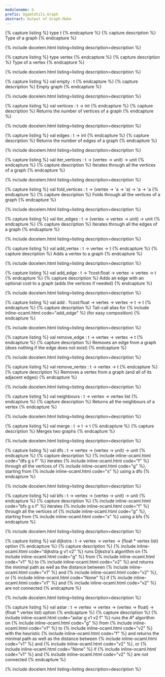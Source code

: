 ```yaml
---
modulename: G 
prefix: OgamlUtils.Graph
abstract: Output of Graph.Make
---
```


{% capture listing %}
type t
{% endcapture %}
{% capture description %}
Type of a graph
{% endcapture %}

{% include docelem.html listing=listing description=description   %}

{% capture listing %}
type vertex
{% endcapture %}
{% capture description %}
Type of a vertex
{% endcapture %}

{% include docelem.html listing=listing description=description   %}

{% capture listing %}
val empty : t
{% endcapture %}
{% capture description %}
Empty graph
{% endcapture %}

{% include docelem.html listing=listing description=description   %}

{% capture listing %}
val vertices : t -> int
{% endcapture %}
{% capture description %}
Returns the number of vertices of a graph
{% endcapture %}

{% include docelem.html listing=listing description=description   %}

{% capture listing %}
val edges : t -> int
{% endcapture %}
{% capture description %}
Returns the number of edges of a graph
{% endcapture %}

{% include docelem.html listing=listing description=description   %}

{% capture listing %}
val iter_vertices : t -> (vertex -> unit) -> unit
{% endcapture %}
{% capture description %}
Iterates through all the vertices of a graph
{% endcapture %}

{% include docelem.html listing=listing description=description   %}

{% capture listing %}
val fold_vertices : t -> (vertex -> 'a -> 'a) -> 'a -> 'a
{% endcapture %}
{% capture description %}
Folds through all the vertices of a graph
{% endcapture %}

{% include docelem.html listing=listing description=description   %}

{% capture listing %}
val iter_edges : t -> (vertex -> vertex -> unit) -> unit
{% endcapture %}
{% capture description %}
Iterates through all the edges of a graph
{% endcapture %}

{% include docelem.html listing=listing description=description   %}

{% capture listing %}
val add_vertex : t -> vertex -> t
{% endcapture %}
{% capture description %}
Adds a vertex to a graph
{% endcapture %}

{% include docelem.html listing=listing description=description   %}

{% capture listing %}
val add_edge : t -> ?cost:float -> vertex -> vertex -> t
{% endcapture %}
{% capture description %}
Adds an edge with an optional cost to a graph (adds the vertices if needed)
{% endcapture %}

{% include docelem.html listing=listing description=description   %}

{% capture listing %}
val add : ?cost:float -> vertex -> vertex -> t -> t
{% endcapture %}
{% capture description %}
Tail-call alias for {% include inline-ocaml.html code="add_edge" %} (for easy composition)
{% endcapture %}

{% include docelem.html listing=listing description=description   %}

{% capture listing %}
val remove_edge : t -> vertex -> vertex -> t
{% endcapture %}
{% capture description %}
Removes an edge from a graph (does nothing if the edge does not exist)
{% endcapture %}

{% include docelem.html listing=listing description=description   %}

{% capture listing %}
val remove_vertex : t -> vertex -> t
{% endcapture %}
{% capture description %}
Removes a vertex from a graph (and all of its adjacent edges)
{% endcapture %}

{% include docelem.html listing=listing description=description   %}

{% capture listing %}
val neighbours : t -> vertex -> vertex list
{% endcapture %}
{% capture description %}
Returns all the neighbours of a vertex
{% endcapture %}

{% include docelem.html listing=listing description=description   %}

{% capture listing %}
val merge : t -> t -> t
{% endcapture %}
{% capture description %}
Merges two graphs
{% endcapture %}

{% include docelem.html listing=listing description=description   %}

{% capture listing %}
val dfs : t -> vertex -> (vertex -> unit) -> unit
{% endcapture %}
{% capture description %}
{% include inline-ocaml.html code="dfs g s f" %} iterates {% include inline-ocaml.html code="f" %} through all the vertices of {% include inline-ocaml.html code="g" %}, 
 starting from {% include inline-ocaml.html code="s" %} using a dfs
{% endcapture %}

{% include docelem.html listing=listing description=description   %}

{% capture listing %}
val bfs : t -> vertex -> (vertex -> unit) -> unit
{% endcapture %}
{% capture description %}
{% include inline-ocaml.html code="bfs g s f" %} iterates {% include inline-ocaml.html code="f" %} through all the vertices of {% include inline-ocaml.html code="g" %}, 
 starting from {% include inline-ocaml.html code="s" %} using a bfs
{% endcapture %}

{% include docelem.html listing=listing description=description   %}

{% capture listing %}
val dijkstra : t -> vertex -> vertex -> (float * vertex list) option
{% endcapture %}
{% capture description %}
{% include inline-ocaml.html code="dijkstra g v1 v2" %} runs Dijkstra's algorithm on {% include inline-ocaml.html code="g" %} from {% include inline-ocaml.html code="v1" %} to {% include inline-ocaml.html code="v2" %}
 and returns the minimal path as well as the distance between {% include inline-ocaml.html code="v1" %} and {% include inline-ocaml.html code="v2" %},
 or {% include inline-ocaml.html code="None" %} if {% include inline-ocaml.html code="v1" %} and {% include inline-ocaml.html code="v2" %} are not connected
{% endcapture %}

{% include docelem.html listing=listing description=description   %}

{% capture listing %}
val astar : t -> vertex -> vertex -> (vertex -> float) -> (float * vertex list) option
{% endcapture %}
{% capture description %}
{% include inline-ocaml.html code="astar g v1 v2 f" %} runs the A* algorithm on {% include inline-ocaml.html code="g" %} from {% include inline-ocaml.html code="v1" %} to {% include inline-ocaml.html code="v2" %}
 with the heuristic {% include inline-ocaml.html code="f" %} and returns the minimal path as well as the 
 distance between {% include inline-ocaml.html code="v1" %} and {% include inline-ocaml.html code="v2" %}, or {% include inline-ocaml.html code="None" %} if {% include inline-ocaml.html code="v1" %} and {% include inline-ocaml.html code="v2" %} are not connected
{% endcapture %}

{% include docelem.html listing=listing description=description   %}


